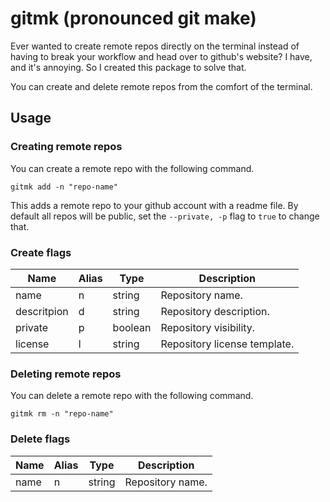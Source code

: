 # gitmk (pronounced git make)

Ever wanted to create remote repos directly on the terminal instead of having to break your workflow and head over to github's website? I have, and it's annoying. So I created this package to solve that.

You can create and delete remote repos from the comfort of the terminal.

## Usage

### Creating remote repos

You can create a remote repo with the following command.

```
gitmk add -n "repo-name"
```

This adds a remote repo to your github account with a readme file. By default all repos will be public, set the `--private, -p` flag to `true` to change that.

### Create flags

| Name        | Alias | Type    | Description                  |
| ----------- | ----- | ------- | ---------------------------- |
| name        | n     | string  | Repository name.             |
| descritpion | d     | string  | Repository description.      |
| private     | p     | boolean | Repository visibility.       |
| license     | l     | string  | Repository license template. |

### Deleting remote repos

You can delete a remote repo with the following command.

```
gitmk rm -n "repo-name"
```

### Delete flags

| Name | Alias | Type   | Description      |
| ---- | ----- | ------ | ---------------- |
| name | n     | string | Repository name. |
